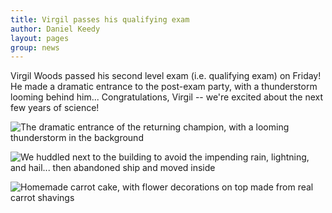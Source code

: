 ```yaml
---
title: Virgil passes his qualifying exam
author: Daniel Keedy
layout: pages
group: news
---
```


Virgil Woods passed his second level exam (i.e. qualifying exam) on Friday!  He made a dramatic entrance to the post-exam party, with a thunderstorm looming behind him...  Congratulations, Virgil -- we're excited about the next few years of science!

<span class="image fit"><img src="/images/VW_pass_2nd_lvl_1.jpg" alt="The dramatic entrance of the returning champion, with a looming thunderstorm in the background" class="img-responsive"></span>

<span class="image fit"><img src="/images/VW_pass_2nd_lvl_2.jpg" alt="We huddled next to the building to avoid the impending rain, lightning, and hail... then abandoned ship and moved inside" class="img-responsive"></span>

<span class="image fit"><img src="/images/VW_pass_2nd_lvl_3.jpg" alt="Homemade carrot cake, with flower decorations on top made from real carrot shavings" class="img-responsive"></span>

